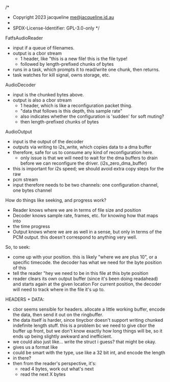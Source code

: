 /*
 * Copyright 2023 jacqueline <me@jacqueline.id.au>
 *
 * SPDX-License-Identifier: GPL-3.0-only
 */

FatfsAudioReader
 - input if a queue of filenames.
 - output is a cbor stream
    - 1 header, like "this is a new file! this is the file type!
    - followed by length-prefixed chunks of bytes
 - runs in a task, which prompts it to read/write one chunk, then returns.
 - task watches for kill signal, owns storage, etc.

AudioDecoder
 - input is the chunked bytes above.
 - output is also a cbor stream
    - 1 header, which is like a reconfiguration packet thing.
    - "data that follows is this depth, this sample rate"
    - also indicates whether the configuration is 'sudden' for soft muting?
    - then length-prefixed chunks of bytes

AudioOutput
  - input is the output of the decoder
  - outputs via writing to i2s_write, which copies data to a dma buffer
  - therefore, safe for us to consume any kind of reconfiguration here.
    - only issue is that we will need to wait for the dma buffers to drain before
      we can reconfigure the driver. (i2s_zero_dma_buffer)
 - this is important for i2s speed; we should avoid extra copy steps for the raw
 - pcm stream
 - input therefore needs to be two channels: one configuration channel, one bytes
   channel


How do things like seeking, and progress work?
 - Reader knows where we are in terms of file size and position
 - Decoder knows sample rate, frames, etc. for knowing how that maps into
 - the time progress
 - Output knows where we are as well in a sense, but only in terms of the PCM
  output. this doesn't correspond to anything very well.

  So, to seek:
   - come up with your position. this is likely "where we are plus 10", or a
   specific timecode. the decoder has what we need for the byte position of this
   - tell the reader "hey we need to be in this file at this byte position
   - reader clears its own output buffer (since it's been doing readahead) and
    starts again at the given location
  For current position, the decoder will need to track where in the file it's up
  to.

HEADERS + DATA:
 - cbor seems sensible for headers. allocate a little working buffer, encode the
  data, then send it out on the ringbuffer.
 - the data itself is harder, since tinycbor doesn't support writing chunked indefinite
  length stuff. this is a problem bc we need to give cbor the buffer up front, but
  we don't know exactly how long things will be, so it ends up being slightly awkward 
  and inefficient.
  - we could also just like... write the struct i guess? that might be okay.
  - gives us a format like <TYPE ENUM> <LENGTH> <DATA>
  - could be smart with the type, use like a 32 bit int, and encode the length
  - in there?
  - then from the reader's perspective, it's:
    - read 4 bytes, work out what's next
    - read the next X bytes
